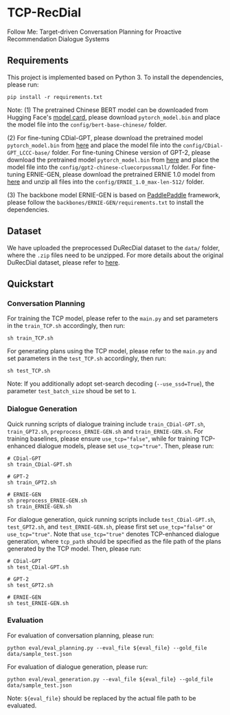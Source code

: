 # TCP-RecDial
Follow Me: Target-driven Conversation Planning for Proactive Recommendation Dialogue Systems


## Requirements
This project is implemented based on Python 3. To install the dependencies, please run:
```
pip install -r requirements.txt
```
Note: (1) The pretrained Chinese BERT model can be downloaded from Hugging Face's [model card](https://huggingface.co/bert-base-chinese/tree/main), please download `pytorch_model.bin` and place the model file into the `config/bert-base-chinese/` folder. 

(2) For fine-tuning CDial-GPT, please download the pretrained model `pytorch_model.bin` from [here](https://huggingface.co/thu-coai/CDial-GPT_LCCC-base/tree/main) and place the model file into the `config/CDial-GPT_LCCC-base/` folder. For fine-tuning Chinese version of GPT-2, please download the pretrained model `pytorch_model.bin` from [here](https://huggingface.co/uer/gpt2-chinese-cluecorpussmall/tree/main) and place the model file into the `config/gpt2-chinese-cluecorpussmall/` folder. For fine-tuning ERNIE-GEN, please download the pretrained ERNIE 1.0 model from [here](https://ernie.bj.bcebos.com/ERNIE_1.0_max-len-512.tar.gz) and unzip all files into the `config/ERNIE_1.0_max-len-512/` folder.

(3) The backbone model ERNIE-GEN is based on [PaddlePaddle](https://www.paddlepaddle.org.cn/) framework, please follow the `backbones/ERNIE-GEN/requirements.txt` to install the dependencies.


## Dataset
We have uploaded the preprocessed DuRecDial dataset to the `data/` folder, where the `.zip` files need to be unzipped. For more details about the original DuRecDial dataset, please refer to [here](https://github.com/PaddlePaddle/Research/tree/master/NLP/ACL2020-DuRecDial).

## Quickstart

### Conversation Planning

For training the TCP model, please refer to the `main.py` and set parameters in the `train_TCP.sh` accordingly, then run:
```
sh train_TCP.sh
```

For generating plans using the TCP model, please refer to the `main.py` and set parameters in the `test_TCP.sh` accordingly, then run:
```
sh test_TCP.sh
```
Note: If you additionally adopt set-search decoding (`--use_ssd=True`), the parameter `test_batch_size` shoud be set to `1`.


### Dialogue Generation

Quick running scripts of dialogue training include `train_CDial-GPT.sh`, `train_GPT2.sh`, `preprocess_ERNIE-GEN.sh` and `train_ERNIE-GEN.sh`.
For training baselines, please ensure `use_tcp="false"`, while for training TCP-enhanced dialogue models, please set `use_tcp="true"`. Then, please run:
```
# CDial-GPT
sh train_CDial-GPT.sh

# GPT-2
sh train_GPT2.sh

# ERNIE-GEN
sh preprocess_ERNIE-GEN.sh
sh train_ERNIE-GEN.sh
```

For dialogue generation, quick running scripts include `test_CDial-GPT.sh`, `test_GPT2.sh`, and `test_ERNIE-GEN.sh`, please first set `use_tcp="false"` or `use_tcp="true"`. Note that `use_tcp="true"` denotes TCP-enhanced dialogue generation, where `tcp_path` should be specified as the file path of the plans generated by the TCP model. Then, please run:
```
# CDial-GPT
sh test_CDial-GPT.sh

# GPT-2
sh test_GPT2.sh

# ERNIE-GEN
sh test_ERNIE-GEN.sh
```

### Evaluation
For evaluation of conversation planning, please run:
```
python eval/eval_planning.py --eval_file ${eval_file} --gold_file data/sample_test.json
```

For evaluation of dialogue generation, please run:
```
python eval/eval_generation.py --eval_file ${eval_file} --gold_file data/sample_test.json
```
Note: `${eval_file}` should be replaced by the actual file path to be evaluated.
